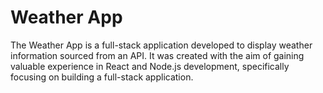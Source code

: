# Weather App

The Weather App is a full-stack application developed to display weather information sourced from an API. It was created with the aim of gaining valuable experience in React and Node.js development, specifically focusing on building a full-stack application. 